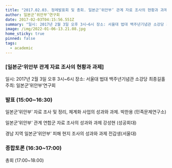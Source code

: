 ```yaml
---
title: "2017.02.03. 정례발표회 및 총회. 일본군‘위안부’ 관계 자료 조사의 현황과 과제 "
author: 일본군‘위안부’연구회
date: 2017-02-03T04:15:56.551Z
summary: "일시: 2017년 2월 3일 오후 3시~6시 장소: 서울대 법대 백주년기념관 소강당 최종길홀  주최: 일본군’위안부‘연구회"
image: /img/2022-01-06-13.21.08.jpg
home_sticky: true
pinned: false
tags:
  - academic
---
```

### \[일본군‘위안부 관계 자료 조사의 현황과 과제]

일시: 2017년 2월 3일 오후 3시~6시
장소: 서울대 법대 백주년기념관 소강당 최종길홀 
주최: 일본군’위안부‘연구회 

### 발표 (15:00~16:30)

일본군’위안부‘ 자료 조사 및 정리, 체계화 사업의 성과와 과제. 
박한용 (민족문제연구소)

일본군’위안부‘ 관계 연합군 자료 조사의 성과와 과제
강성현 (성공회대) 

경남 지역 일본군’위안부‘ 피해 현지 조사의 성과와 과제 
전갑생(서울대) 

### 종합토론 (16:30~17:00)

총회 (17:00~18:00)